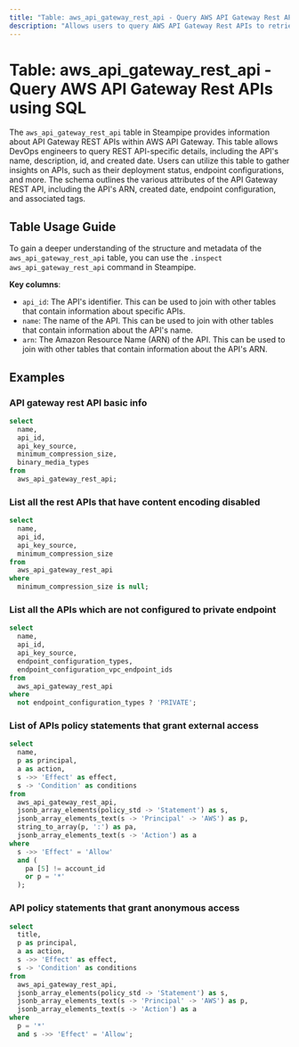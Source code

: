 ```yaml
---
title: "Table: aws_api_gateway_rest_api - Query AWS API Gateway Rest APIs using SQL"
description: "Allows users to query AWS API Gateway Rest APIs to retrieve information about API Gateway REST APIs in an AWS account."
---
```


# Table: aws_api_gateway_rest_api - Query AWS API Gateway Rest APIs using SQL

The `aws_api_gateway_rest_api` table in Steampipe provides information about API Gateway REST APIs within AWS API Gateway. This table allows DevOps engineers to query REST API-specific details, including the API's name, description, id, and created date. Users can utilize this table to gather insights on APIs, such as their deployment status, endpoint configurations, and more. The schema outlines the various attributes of the API Gateway REST API, including the API's ARN, created date, endpoint configuration, and associated tags.

## Table Usage Guide

To gain a deeper understanding of the structure and metadata of the `aws_api_gateway_rest_api` table, you can use the `.inspect aws_api_gateway_rest_api` command in Steampipe.

**Key columns**:

- `api_id`: The API's identifier. This can be used to join with other tables that contain information about specific APIs.
- `name`: The name of the API. This can be used to join with other tables that contain information about the API's name.
- `arn`: The Amazon Resource Name (ARN) of the API. This can be used to join with other tables that contain information about the API's ARN.

## Examples

### API gateway rest API basic info

```sql
select
  name,
  api_id,
  api_key_source,
  minimum_compression_size,
  binary_media_types
from
  aws_api_gateway_rest_api;
```


### List all the rest APIs that have content encoding disabled

```sql
select
  name,
  api_id,
  api_key_source,
  minimum_compression_size
from
  aws_api_gateway_rest_api
where
  minimum_compression_size is null;
```


### List all the APIs which are not configured to private endpoint

```sql
select
  name,
  api_id,
  api_key_source,
  endpoint_configuration_types,
  endpoint_configuration_vpc_endpoint_ids
from
  aws_api_gateway_rest_api
where
  not endpoint_configuration_types ? 'PRIVATE';
```


### List of APIs policy statements that grant external access

```sql
select
  name,
  p as principal,
  a as action,
  s ->> 'Effect' as effect,
  s -> 'Condition' as conditions
from
  aws_api_gateway_rest_api,
  jsonb_array_elements(policy_std -> 'Statement') as s,
  jsonb_array_elements_text(s -> 'Principal' -> 'AWS') as p,
  string_to_array(p, ':') as pa,
  jsonb_array_elements_text(s -> 'Action') as a
where
  s ->> 'Effect' = 'Allow'
  and (
    pa [5] != account_id
    or p = '*'
  );
```


### API policy statements that grant anonymous access

```sql
select
  title,
  p as principal,
  a as action,
  s ->> 'Effect' as effect,
  s -> 'Condition' as conditions
from
  aws_api_gateway_rest_api,
  jsonb_array_elements(policy_std -> 'Statement') as s,
  jsonb_array_elements_text(s -> 'Principal' -> 'AWS') as p,
  jsonb_array_elements_text(s -> 'Action') as a
where
  p = '*'
  and s ->> 'Effect' = 'Allow';
```